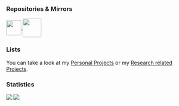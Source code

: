 ### Repositories & Mirrors
<div>
<a href="https://git.fuchss.org/dfuchss">
  <img align="center" src="https://git.fuchss.org/assets/img/logo.svg" width="40"/>
</a>
<a href="https://gitlab.com/dfuchss">
  <img align="center" src="https://about.gitlab.com/images/press/logo/svg/gitlab-icon-rgb.svg" width="50"/>
</a>
</div>


### Lists
You can take a look at my [Personal Projects](https://github.com/stars/dfuchss/lists/personal-projects) or my [Research related Projects](https://github.com/stars/dfuchss/lists/tlr).

### Statistics
<div>
<a href="https://github.com/dfuchss/">
  <img align="left" src="https://github-readme-stats.vercel.app/api?username=dfuchss&theme=vue&bg_color=27282200&text_color=5c6670&show_icons=true&line_height=32&hide=issues&hide_rank=true" />
</a>
<a href="https://github.com/dfuchss/">
  <img align="left" src="https://github-readme-stats.vercel.app/api/top-langs/?username=dfuchss&theme=vue&bg_color=27282200&text_color=5c6670&show_icons=true&hide=shell,dockerfile,html,scss,javascript,css,liquid&langs_count=3" />
</a>
</div>
<!--
<a href="https://www.scrum.org/user/838811">
  <img align="left" src="https://www.scrum.org/badges/awards/663688/baked" width="100" />
</a>
<a href="https://www.scrum.org/user/838811">
  <img align="left" src="https://www.scrum.org/badges/awards/663976/baked" width="100"/>
</a>
-->
